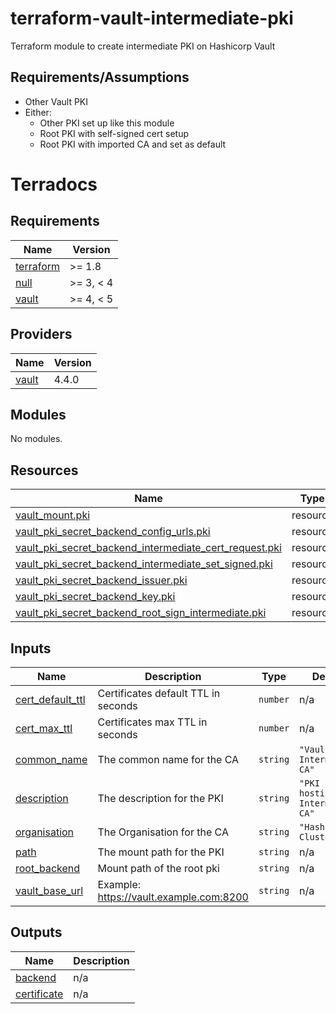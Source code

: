 # terraform-vault-intermediate-pki

Terraform module to create intermediate PKI on Hashicorp Vault

## Requirements/Assumptions

* Other Vault PKI
* Either:
  * Other PKI set up like this module
  * Root PKI with self-signed cert setup
  * Root PKI with imported CA and set as default

# Terradocs
<!-- BEGIN_TF_DOCS -->
## Requirements

| Name | Version |
|------|---------|
| <a name="requirement_terraform"></a> [terraform](#requirement\_terraform) | >= 1.8 |
| <a name="requirement_null"></a> [null](#requirement\_null) | >= 3, < 4 |
| <a name="requirement_vault"></a> [vault](#requirement\_vault) | >= 4, < 5 |

## Providers

| Name | Version |
|------|---------|
| <a name="provider_vault"></a> [vault](#provider\_vault) | 4.4.0 |

## Modules

No modules.

## Resources

| Name | Type |
|------|------|
| [vault_mount.pki](https://registry.terraform.io/providers/hashicorp/vault/latest/docs/resources/mount) | resource |
| [vault_pki_secret_backend_config_urls.pki](https://registry.terraform.io/providers/hashicorp/vault/latest/docs/resources/pki_secret_backend_config_urls) | resource |
| [vault_pki_secret_backend_intermediate_cert_request.pki](https://registry.terraform.io/providers/hashicorp/vault/latest/docs/resources/pki_secret_backend_intermediate_cert_request) | resource |
| [vault_pki_secret_backend_intermediate_set_signed.pki](https://registry.terraform.io/providers/hashicorp/vault/latest/docs/resources/pki_secret_backend_intermediate_set_signed) | resource |
| [vault_pki_secret_backend_issuer.pki](https://registry.terraform.io/providers/hashicorp/vault/latest/docs/resources/pki_secret_backend_issuer) | resource |
| [vault_pki_secret_backend_key.pki](https://registry.terraform.io/providers/hashicorp/vault/latest/docs/resources/pki_secret_backend_key) | resource |
| [vault_pki_secret_backend_root_sign_intermediate.pki](https://registry.terraform.io/providers/hashicorp/vault/latest/docs/resources/pki_secret_backend_root_sign_intermediate) | resource |

## Inputs

| Name | Description | Type | Default | Required |
|------|-------------|------|---------|:--------:|
| <a name="input_cert_default_ttl"></a> [cert\_default\_ttl](#input\_cert\_default\_ttl) | Certificates default TTL in seconds | `number` | n/a | yes |
| <a name="input_cert_max_ttl"></a> [cert\_max\_ttl](#input\_cert\_max\_ttl) | Certificates max TTL in seconds | `number` | n/a | yes |
| <a name="input_common_name"></a> [common\_name](#input\_common\_name) | The common name for the CA | `string` | `"Vault PKI Intermediate CA"` | no |
| <a name="input_description"></a> [description](#input\_description) | The description for the PKI | `string` | `"PKI engine hosting Intermediate CA"` | no |
| <a name="input_organisation"></a> [organisation](#input\_organisation) | The Organisation for the CA | `string` | `"Hashicorp Cluster"` | no |
| <a name="input_path"></a> [path](#input\_path) | The mount path for the PKI | `string` | n/a | yes |
| <a name="input_root_backend"></a> [root\_backend](#input\_root\_backend) | Mount path of the root pki | `string` | n/a | yes |
| <a name="input_vault_base_url"></a> [vault\_base\_url](#input\_vault\_base\_url) | Example: https://vault.example.com:8200 | `string` | n/a | yes |

## Outputs

| Name | Description |
|------|-------------|
| <a name="output_backend"></a> [backend](#output\_backend) | n/a |
| <a name="output_certificate"></a> [certificate](#output\_certificate) | n/a |
<!-- END_TF_DOCS -->
